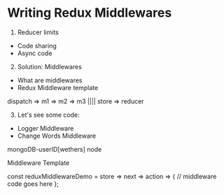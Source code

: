 # Writing Redux Middlewares

1. Reducer limits
  - Code sharing
  - Async code

2. Solution: Middlewares
  - What are middlewares
  - Redux Middleware template


dispatch => m1 => m2 => m3 |||| store => reducer

3. Let's see some code:
  - Logger Middleware
  - Change Words Middleware

mongoDB-userID[wethers]
node














Middleware Template

const reduxMiddlewareDemo = store => next => action => {
    // middleware code goes here
};













